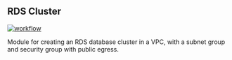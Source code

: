 ## RDS Cluster

[![workflow](https://github.com/telia-oss/terraform-aws-rds-cluster/workflows/workflow/badge.svg)](https://github.com/telia-oss/terraform-aws-rds-cluster/actions)

Module for creating an RDS database cluster in a VPC, with a subnet group and security group with public egress.
